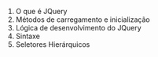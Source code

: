 1. O que é JQuery
2. Métodos de carregamento e inicialização
3. Lógica de desenvolvimento do JQuery
4. Sintaxe
5. Seletores Hierárquicos

